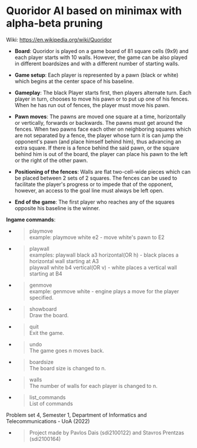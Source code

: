 # Quoridor AI based on minimax with alpha-beta pruning

Wiki: https://en.wikipedia.org/wiki/Quoridor

* **Board**:
Quoridor is played on a game board of 81 square cells (9x9) and each player starts with 10 walls. However, the game can be also played in different boardsizes and with a different number of starting walls.

* **Game setup**:
Each player is represented by a pawn (black or white) which begins at the center space of his baseline.

* **Gameplay**:
The black Player starts first, then players alternate turn. Each player in turn, chooses to move his pawn or to put up one of his fences. When he has run out of fences, the player must move his pawn.

* **Pawn moves**:
The pawns are moved one square at a time, horizontally or vertically, forwards or backwards. The pawns must get around the fences. When two pawns face each other on neighboring squares which are not separated by a fence, the player whose turn it is can jump the opponent's pawn (and place himself behind him), thus advancing an extra square. If there is a fence behind the said pawn, or the square behind him is out of the board, the player can place his pawn to the left or the right of the other pawn.

* **Positioning of the fences**:
Walls are flat two-cell-wide pieces which can be placed between 2 sets of 2 squares. The fences can be used to facilitate the player's progress or to impede that of the opponent, however, an access to the goal line must always be left open.

* **End of the game**:
The first player who reaches any of the squares opposite his baseline is the winner.

**Ingame commands**:
* >playmove <player> <position> <br />
  example: playmove white e2 - move white's pawn to E2
  
* >playwall <player> <position> <orientation> <br />
  examples: playwall black a3 horizontal(OR h) - black places a horizontal wall starting at A3 <br />
            playwall white b4 vertical(OR v) - white places a vertical wall starting at B4 <br />
  
* >genmove <player> <br />
  example: genmove white - engine plays a move for the player specified.
 
* >showboard <br />
  Draw the board.
  
* >quit <br />
  Exit the game.
  
* >undo <n> <br />
  The game goes n moves back.
  
* >boardsize <n> <br />
  The board size is changed to n.
  
* >walls <br />
  The number of walls for each player is changed to n.
  
* >list_commands <br />
  List of commands

Problem set 4, Semester 1, Department of Informatics and Telecommunications - UoA (2022)
* > Project made by Pavlos Dais (sdi2100122) and Stavros Prentzas (sdi2100164)
